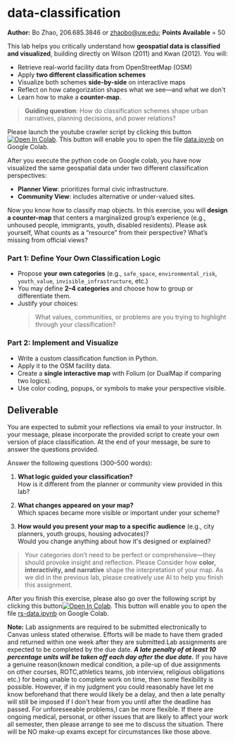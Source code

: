 # data-classification

**Author:** Bo Zhao, 206.685.3846 or zhaobo@uw.edu; **Points Available** = 50

This lab helps you critically understand how **geospatial data is classified and visualized**, building directly on Wilson (2011) and Kwan (2012). You will:

- Retrieve real-world facility data from OpenStreetMap (OSM)
- Apply **two different classification schemes**
- Visualize both schemes **side-by-side** on interactive maps
- Reflect on how categorization shapes what we see—and what we don't
- Learn how to make a **counter-map**.

> **Guiding question**: How do classification schemes shape urban narratives, planning decisions, and power relations?

Please launch the youtube crawler script by clicking this button[![Open In Colab](https://colab.research.google.com/assets/colab-badge.svg)](https://colab.research.google.com/github/jakobzhao/data-classification/blob/main/data.ipynb). This button will enable you to open the file [data.ipynb](data.ipynb) on Google Colab.

After you execute the python code on Google colab, you have now visualized the same geospatial data under two different classification perspectives:

- **Planner View**: prioritizes formal civic infrastructure.
- **Community View**: includes alternative or under-valued sites.

Now you know how to classify map objects. In this exercise, you will **design a counter-map** that centers a marginalized group’s experience (e.g., unhoused people, immigrants, youth, disabled residents). Please ask yourself, What counts as a “resource” from their perspective? What’s missing from official views?

### Part 1: Define Your Own Classification Logic

- Propose **your own categories** (e.g., `safe_space`, `environmental_risk`, `youth_value`, `invisible_infrastructure`, etc.)
- You may define **2–4 categories** and choose how to group or differentiate them.
- Justify your choices:  
  > What values, communities, or problems are you trying to highlight through your classification?

### Part 2: Implement and Visualize

- Write a custom classification function in Python.
- Apply it to the OSM facility data.
- Create a **single interactive map** with Folium (or DualMap if comparing two logics).
- Use color coding, popups, or symbols to make your perspective visible.


## Deliverable

You are expected to submit your reflections via email to your instructor. In your message, please incorporate the provided script to create your own version of place classification. At the end of your message, be sure to answer the questions provided.

Answer the following questions (300–500 words):

1. **What logic guided your classification?**  
   How is it different from the planner or community view provided in this lab?

2. **What changes appeared on your map?**  
   Which spaces became more visible or important under your scheme?

3. **How would you present your map to a specific audience** (e.g., city planners, youth groups, housing advocates)?  
   Would you change anything about how it's designed or explained?
   
> Your categories don’t need to be perfect or comprehensive—they should provoke insight and reflection. Please Consider how **color, interactivity, and narrative** shape the interpretation of your map. As we did in the previous lab, please creatively use AI to help you finish this assignment.

After you finish this exercise, please also go over the following script by clicking this button[![Open In Colab](https://colab.research.google.com/assets/colab-badge.svg)](https://colab.research.google.com/github/jakobzhao/data-classification/blob/main/rs-data.ipynb). This button will enable you to open the file [rs-data.ipynb](rs-data.ipynb) on Google Colab.

**Note:** Lab assignments are required to be submitted electronically to Canvas unless stated otherwise. Efforts will be made to have them graded and returned within one week after they are submitted.Lab assignments are expected to be completed by the due date. ***A late penalty of at least 10 percentage units will be taken off each day after the due date.*** If you have a genuine reason(known medical condition, a pile-up of due assignments on other courses, ROTC,athletics teams, job interview, religious obligations etc.) for being unable to complete work on time, then some flexibility is possible. However, if in my judgment you could reasonably have let me know beforehand that there would likely be a delay, and then a late penalty will still be imposed if I don't hear from you until after the deadline has passed. For unforeseeable problems,I can be more flexible. If there are ongoing medical, personal, or other issues that are likely to affect your work all semester, then please arrange to see me to discuss the situation. There will be NO make-up exams except for circumstances like those above.
